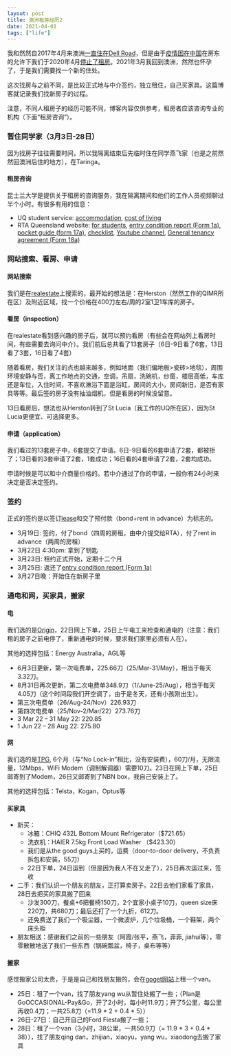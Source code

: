 ```yaml
---
layout: post
title: 澳洲租房经历2
date: 2021-04-01
tags: ["life"]
---
```


我和然然自2017年4月来澳洲[一直住在Dell Road](/2020/03/26/rent.html)，但是由于[疫情困在中国](/2020/01/27/coronavirus.html)在房东的允许下我们于2020年4月[停止了租房](/2020/03/26/rent.html)。2021年3月我回到澳洲，然然也怀孕了，于是我们需要找一个新的住处。

这次找房与之前不同，是比较正式地与中介签约，独立租住，自己买家具。这篇博客就记录我们找新房子的过程。

注意，不同人租房子的经历可能不同，博客内容仅供参考，租房者应该咨询专业的机构（下面“租房咨询”）。

### 暂住同学家（3月3日-28日）

因为找房子往往需要时间，所以我隔离结束后先临时住在同学燕飞家（也是之前然然回澳洲后住的地方），在Taringa。

#### 租房咨询

昆士兰大学是提供关于租房的咨询服务，我在隔离期间和他们的工作人员视频聊过半个小时。有很多有用的信息：

- UQ student service: [accommodation](https://my.uq.edu.au/student-support/accommodation), [cost of living](https://future-students.uq.edu.au/university-life/living-in-brisbane/cost-living)
- RTA Queensland website: [for students](https://www.rta.qld.gov.au/renting/before-you-rent/students), [entry condition report (Form 1a)](https://www.rta.qld.gov.au/sites/default/files/2020-11/RTA-entry-condition-report-form1a.pdf), [pocket guide (form 17a)](https://www.rta.qld.gov.au/sites/default/files/2020-09/RTA-pocket-guide-for-tenants-house-and-units-form-17a.pdf), [checklist](https://www.rta.qld.gov.au/sites/default/files/media/Publications/Publications%20for%20tenants/New%20tenant%20checklist%20General%20tenancies.pdf), [Youtube channel](https://www.youtube.com/channel/UC0eMbYCBVHydzatoUUyHXcA), [General tenancy agreement (Form 18a)](https://www.rta.qld.gov.au/forms-resources/forms/forms-for-general-tenancies/general-tenancy-agreement-form-18a)

### 网站搜索、看房、申请

#### 网站搜索
我们是在[realestate](https://www.realestate.com.au/rent/)上搜索的，最开始的想法是：在Herston（然然工作的QIMR所在区）及附近区域，找一个价格在400刀左右/周的2室1卫1车库的房子。

#### 看房（inspection）
在realestate看到感兴趣的房子后，就可以预约看房（有些会在网站列上看房时间，有些需要去询问中介）。我们前后总共看了13套房子（6日-9日看了6套，13日看了3套，16日看了4套）

随着看房，我们关注的点也越来越多，例如地面（我们偏地板>瓷砖>地毯），周围环境安静与否，离工作地点的交通，空调，吊扇，洗碗机，纱窗，楼层高低，车库还是车位，入住时间，不喜欢淋浴下面是浴缸，房间的大小，房间新旧，是否有家具等等。最后签的房子没有抽油烟机，但是看房的时候没留意。

13日看房后，想法也从Herston转到了St Lucia（我工作的UQ所在区），因为St Lucia更便宜、可选择更多。

#### 申请（application）

我们看过的13套房子中，6套提交了申请。6日-9日看的6套申请了2套，都被拒了；13日看的3套申请了2套，1套成功；16日看的4套申请了2套，2套均成功。

申请时候是可以和中介商量价格的。若中介通过了你的申请，一般你有24小时来决定是否决定签约。

### 签约

正式的签约是以签订[lease](https://www.rta.qld.gov.au/forms-resources/forms/forms-for-general-tenancies/general-tenancy-agreement-form-18a)和交了预付款（bond+rent in advance）为标志的。

- 3月19日: 签约，付了bond（四周的房租，由中介提交给RTA），付了rent in advance（两周的房租）
- 3月22日 4:30pm: 拿到了钥匙
- 3月23日: 租约正式开始，定期十二个月
- 3月25日: 返还了[entry condition report (Form 1a)](https://www.rta.qld.gov.au/sites/default/files/2020-11/RTA-entry-condition-report-form1a.pdf)
- 3月27日晚：开始住在新房子里

### 通电和网，买家具，搬家

#### 电

我们选的是[Origin](https://www.originenergy.com.au/electricity-gas/plans.html)，22日网上下单，25日上午电工来检查和通电的（注意：我们租的房子之前电停了，重新通电的时候，要求我们家里必须有人在）。

其他的选择包括：Energy Australia，AGL等

- 6月3日更新，第一次电费单，225.66刀（25/Mar-31/May），相当于每天3.32刀。
- 8月31日再次更新，第二次电费单348.9刀（1/June-25/Aug），相当于每天4.05刀（这个时间段我们开空调了，由于是冬天，还有小孩刚出生）。
- 第三次电费单（26/Aug-24/Nov）226.93刀
- 第四次电费单（25/Nov-2/Mar/22）273.76刀
- 3 Mar 22 – 31 May 22: 220.85
- 1 Jun 22 – 28 Aug 22: 275.80

#### 网

我们选的是[TPG](https://www.tpg.com.au/nbn), 6个月（与“No Lock-in”相比，没有安装费），60刀/月，无限流量，12Mbps，WiFi Modem（调制解调器）需要10刀。23日在网上下单，25日邮寄到了Modem，26日又邮寄到了NBN box，我自己安装上了。

其他的选择包括：Telsta，Kogan，Optus等

#### 买家具

- 新买：
	- 冰箱：CHIQ 432L Bottom Mount Refrigerator（$721.65）
	- 洗衣机：HAIER 7.5kg Front Load Washer （$423.30）
	- 我们是从the good guys上买的，运费（door-to-door delivery，不负责拆包和安装，55刀）
	- 22日下单，24日运到（但是因为我人不在又走了），25日再次运过来，签收
- 二手：我们认识一个朋友的朋友，正打算卖房子。22日去他们家看了家具，28日去把买的家具搬了回来
	- 沙发300刀，餐桌+6把餐椅150刀，2个宜家小桌子10刀，queen size床220刀，共680刀；最后还打了一个九折，612刀。
	- 还免费送了我们一个吸尘器，一个微波炉，几个垃圾桶，一个鞋架，两个床头柜
- 朋友相送：感谢我们之前的一些朋友（阿霞/张平，燕飞，菲菲, jiahui等），零零散散地送了我们一些东西（锅碗瓢盆，椅子，桌布等等）

#### 搬家

感觉搬家公司太贵，于是是自己和找朋友搬的，会在[goget网站](https://www.goget.com.au/)上租一个van。

- 25日：租了一个van，找了朋友yang wu从暂住处搬了一些；（Plan是GoOCCASIONAL-Pay&Go，开了2小时，每小时11.9刀；开了5公里，每公里再收0.4刀；一共25.8刀（=11.9 * 2 + 0.4 * 5））
- 26日-27日：自己开自己的Ford Fiesta搬了一些；
- 28日：租了一个van（3小时，38公里，一共50.9刀（= 11.9 * 3 + 0.4 * 38）），找了朋友qing dan，zhijian，xiaoyu，yang wu，xiaodong去搬了家具




